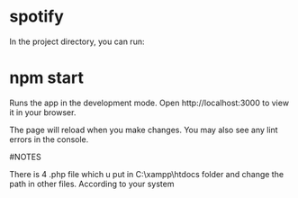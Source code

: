 # spotify

In the project directory, you can run:

# npm start

Runs the app in the development mode.
Open http://localhost:3000 to view it in your browser.

The page will reload when you make changes.
You may also see any lint errors in the console.

#NOTES

There is 4 .php file which u put in C:\xampp\htdocs folder and change the path in other files.
According to your system
